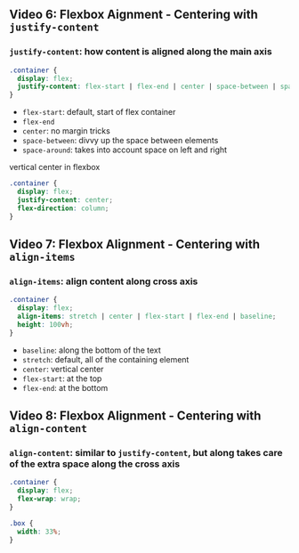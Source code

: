 ## Video 6: Flexbox Aignment - Centering with `justify-content`

### `justify-content`: how content is aligned along the main axis

```CSS
.container {
  display: flex;
  justify-content: flex-start | flex-end | center | space-between | space-around
}
```
  * `flex-start`: default, start of flex container
  * `flex-end`
  * `center`: no margin tricks
  * `space-between`: divvy up the space between elements
  * `space-around`: takes into account space on left and right

vertical center in flexbox

```CSS
.container {
  display: flex;
  justify-content: center;
  flex-direction: column;
}
```

## Video 7: Flexbox Alignment - Centering with `align-items`

### `align-items`: align content along cross axis

```CSS
.container {
  display: flex;
  align-items: stretch | center | flex-start | flex-end | baseline;
  height: 100vh;
}
```

  * `baseline`: along the bottom of the text
  * `stretch`: default, all of the containing element
  * `center`: vertical center
  * `flex-start`: at the top
  * `flex-end`: at the bottom

## Video 8: Flexbox Alignment - Centering with `align-content`

### `align-content`: similar to `justify-content`, but along takes care of the extra space along the cross axis

```CSS
.container {
  display: flex;
  flex-wrap: wrap;
}

.box {
  width: 33%;
}
